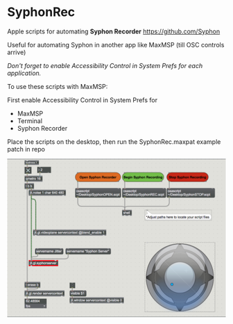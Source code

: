 # SyphonRec
Apple scripts for automating <b>Syphon Recorder</b> https://github.com/Syphon

Useful for automating Syphon in another app like MaxMSP (till OSC controls arrive)

*Don't forget to enable Accessibility Control in System Prefs for each application.*

To use these scripts with MaxMSP:

First enable Accessibility Control in System Prefs for
  - MaxMSP
  - Terminal
  - Syphon Recorder
  
Place the scripts on the desktop, then run the SyphonRec.maxpat example patch in repo

![SyphonREC Max Patch](SyphonREC.png)

